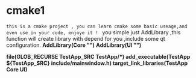 # cmake1
`this is a cmake project , you can learn cmake some basic useage,and even use in your code, enjoye it !
`
you simple just AddLibrary ,this function will create library with depend for you ,include some qt configuration.
**AddLibrary(Core "")**
**AddLibrary(UI "")**

**file(GLOB_RECURSE TestApp_SRC TestApp/*)
add_executable(TestApp ${TestApp_SRC} include/mainwindow.h)
target_link_libraries(TestApp Core UI)**